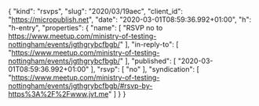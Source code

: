 {
  "kind": "rsvps",
  "slug": "2020/03/19aec",
  "client_id": "https://micropublish.net",
  "date": "2020-03-01T08:59:36.992+01:00",
  "h": "h-entry",
  "properties": {
    "name": [
      "RSVP no to https://www.meetup.com/ministry-of-testing-nottingham/events/jgthgrybcfbgb/"
    ],
    "in-reply-to": [
      "https://www.meetup.com/ministry-of-testing-nottingham/events/jgthgrybcfbgb/"
    ],
    "published": [
      "2020-03-01T08:59:36.992+01:00"
    ],
    "rsvp": [
      "no"
    ],
    "syndication": [
      "https://www.meetup.com/ministry-of-testing-nottingham/events/jgthgrybcfbgb/#rsvp-by-https%3A%2F%2Fwww.jvt.me"
    ]
  }
}
